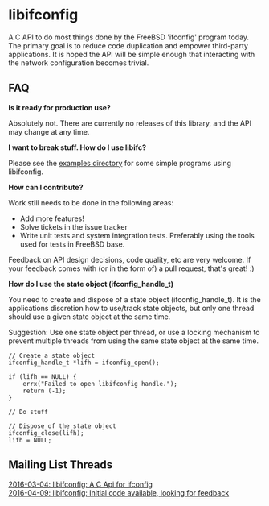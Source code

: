 # libifconfig 

A C API to do most things done by the FreeBSD 'ifconfig' program today. The primary goal is to reduce code duplication and empower third-party applications. It is hoped the API will be simple enough that interacting with the network configuration becomes trivial.

## FAQ 
__Is it ready for production use?__

Absolutely not. There are currently no releases of this library, and the API may change at any time.

__I want to break stuff. How do I use libifc?__

Please see the [examples directory](examples/) for some simple programs using libifconfig.

__How can I contribute?__

Work still needs to be done in the following areas:
* Add more features!
* Solve tickets in the issue tracker
* Write unit tests and system integration tests. Preferably using the tools used for tests in FreeBSD base.

Feedback on API design decisions, code quality, etc are very welcome. If your feedback comes with (or in the form of) a pull request, that's great! :)

__How do I use the state object (ifconfig_handle_t)__

You need to create and dispose of a state object (ifconfig_handle_t).
It is the applications discretion how to use/track state objects,
but only one thread should use a given state object at the same time.

Suggestion: Use one state object per thread, or use a locking mechanism
to prevent multiple threads from using the same state object at the same time.

```
// Create a state object
ifconfig_handle_t *lifh = ifconfig_open();

if (lifh == NULL) {
    errx("Failed to open libifconfig handle.");
    return (-1);
}

// Do stuff

// Dispose of the state object
ifconfig_close(lifh);
lifh = NULL;
```

## Mailing List Threads
[2016-03-04: libifconfig: A C Api for ifconfig](https://lists.freebsd.org/pipermail/freebsd-net/2016-March/044837.html)  
[2016-04-09: libifconfig: Initial code available, looking for feedback](https://lists.freebsd.org/pipermail/freebsd-net/2016-April/045022.html)


